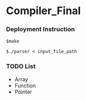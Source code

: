# Compiler_Final

### Deployment Instruction

```$make```

```$./parser < input_file_path```

### TODO List
- Array
- Function
- Pointer

